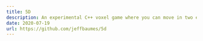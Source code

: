 ```yaml
---
title: 5D
description: An experimental C++ voxel game where you can move in two extra spatial dimensions.
date: 2020-07-19
url: https://github.com/jeffbaumes/5d
---
```

